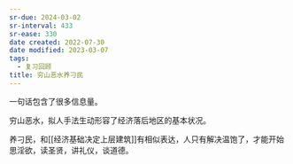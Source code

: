 ```yaml
---
sr-due: 2024-03-02
sr-interval: 433
sr-ease: 330
date created: 2022-07-30
date modified: 2023-03-07
tags:
  - 复习回顾
title: 穷山恶水养刁民
---
```


一句话包含了很多信息量。

穷山恶水，拟人手法生动形容了经济落后地区的基本状况。

养刁民，和[[经济基础决定上层建筑]]有相似表达，人只有解决温饱了，才能开始思淫欲，读圣贤，讲礼仪，谈道德。
